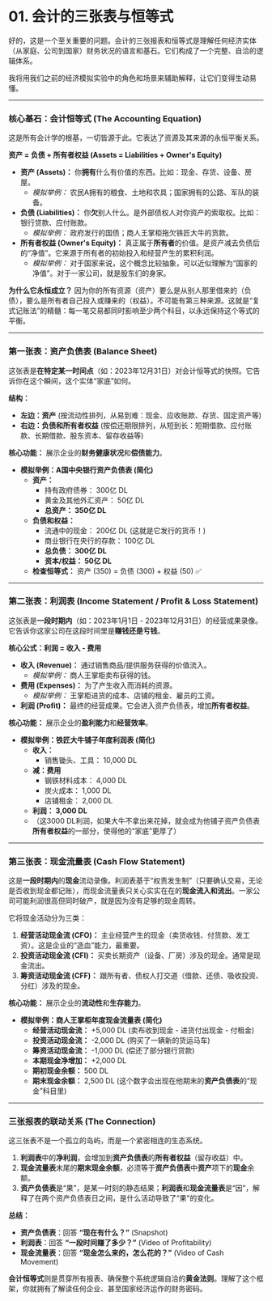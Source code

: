 # 01. 会计的三张表与恒等式
好的，这是一个至关重要的问题。会计的三张报表和恒等式是理解任何经济实体（从家庭、公司到国家）财务状况的语言和基石。它们构成了一个完整、自洽的逻辑体系。

我将用我们之前的经济模拟实验中的角色和场景来辅助解释，让它们变得生动易懂。

---

### **核心基石：会计恒等式 (The Accounting Equation)**

这是所有会计学的根基，一切皆源于此。它表达了资源及其来源的永恒平衡关系。

**资产 = 负债 + 所有者权益 (Assets = Liabilities + Owner's Equity)**

*   **资产 (Assets)：** 你**拥有**什么有价值的东西。比如：现金、存货、设备、房屋。
    *   *模拟举例：* 农民A拥有的粮食、土地和农具；国家拥有的公路、军队的装备。
*   **负债 (Liabilities)：** 你**欠**别人什么。是外部债权人对你资产的索取权。比如：银行贷款、应付账款。
    *   *模拟举例：* 政府发行的国债；商人王掌柜拖欠铁匠大牛的货款。
*   **所有者权益 (Owner's Equity)：** 真正属于**所有者**的价值。是资产减去负债后的“净值”。它来源于所有者的初始投入和经营产生的累积利润。
    *   *模拟举例：* 对于国家来说，这个概念比较抽象，可以近似理解为“国家的净值”。对于一家公司，就是股东们的身家。

**为什么它永恒成立？**
因为你的所有资源（资产）要么是从别人那里借来的（负债），要么是所有者自己投入或赚来的（权益）。不可能有第三种来源。这就是“复式记账法”的精髓：每一笔交易都同时影响至少两个科目，以永远保持这个等式的平衡。

---

### **第一张表：资产负债表 (Balance Sheet)**

这张表是**在特定某一时间点**（如：2023年12月31日）对会计恒等式的快照。它告诉你在这个瞬间，这个实体“家底”如何。

**结构：**
*   **左边：资产** (按流动性排列，从易到难：现金、应收账款、存货、固定资产等)
*   **右边：负债和所有者权益** (按偿还期限排列，从短到长：短期借款、应付账款、长期借款、股东资本、留存收益等)

**核心功能：** 展示企业的**财务健康状况**和**偿债能力**。

*   **模拟举例：A国中央银行资产负债表 (简化)**
    *   **资产：**
        *   持有政府债券： 300亿 DL
        *   黄金及其他外汇资产： 50亿 DL
        *   **总资产： 350亿 DL**
    *   **负债和权益：**
        *   流通中的现金： 200亿 DL (这就是它发行的货币！)
        *   商业银行在央行的存款： 100亿 DL
        *   **总负债： 300亿 DL**
        *   **资本/权益： 50亿 DL**
    *   **检查恒等式：** 资产 (350) = 负债 (300) + 权益 (50) ✅

---

### **第二张表：利润表 (Income Statement / Profit & Loss Statement)**

这张表是**一段时期内**（如：2023年1月1日 - 2023年12月31日）的经营成果录像。它告诉你这家公司在这段时间里是**赚钱还是亏钱**。

**核心公式：利润 = 收入 - 费用**

*   **收入 (Revenue)：** 通过销售商品/提供服务获得的价值流入。
    *   *模拟举例：* 商人王掌柜卖布获得的钱。
*   **费用 (Expenses)：** 为了产生收入而消耗的资源。
    *   *模拟举例：* 王掌柜进货的成本、店铺的租金、雇员的工资。
*   **利润 (Profit)：** 最终的经营成果。它会进入资产负债表，增加**所有者权益**。

**核心功能：** 展示企业的**盈利能力**和**经营效率**。

*   **模拟举例：铁匠大牛铺子年度利润表 (简化)**
    *   **收入：**
        *   销售锄头、工具： 10,000 DL
    *   **减：费用**
        *   钢铁材料成本： 4,000 DL
        *   炭火成本： 1,000 DL
        *   店铺租金： 2,000 DL
    *   **利润： 3,000 DL**
    *   （这3000 DL利润，如果大牛不拿出来花掉，就会成为他铺子资产负债表**所有者权益**的一部分，使得他的“家底”更厚了）

---

### **第三张表：现金流量表 (Cash Flow Statement)**

这是**一段时期内**的**现金**流动录像。利润表基于“权责发生制”（只要确认交易，无论是否收到现金都记账），而现金流量表只关心实实在在的**现金流入和流出**。一家公司可能利润很高但同时破产，就是因为没有足够的现金周转。

它将现金活动分为三类：

1.  **经营活动现金流 (CFO)：** 主业经营产生的现金（卖货收钱、付货款、发工资）。这是企业的“造血”能力，最重要。
2.  **投资活动现金流 (CFI)：** 买卖长期资产（设备、厂房）涉及的现金。通常是现金流出。
3.  **筹资活动现金流 (CFF)：** 跟所有者、债权人打交道（借款、还债、吸收投资、分红）涉及的现金。

**核心功能：** 展示企业的**流动性**和**生存能力**。

*   **模拟举例：商人王掌柜年度现金流量表 (简化)**
    *   **经营活动现金流：** +5,000 DL (卖布收到现金 - 进货付出现金 - 付租金)
    *   **投资活动现金流：** -2,000 DL (购买了一辆新的货运马车)
    *   **筹资活动现金流：** -1,000 DL (偿还了部分银行贷款)
    *   **本期现金净增加：** +2,000 DL
    *   **期初现金余额：** 500 DL
    *   **期末现金余额：** 2,500 DL (这个数字会出现在他期末的**资产负债表**的“现金”科目里)

---

### **三张报表的联动关系 (The Connection)**

这三张表不是一个孤立的岛屿，而是一个紧密相连的生态系统。

1.  **利润表**中的**净利润**，会增加到**资产负债表**的**所有者权益**（留存收益）中。
2.  **现金流量表**末尾的**期末现金余额**，必须等于**资产负债表**中**资产**项下的**现金**余额。
3.  **资产负债表**是“果”，是某一时刻的静态结果；**利润表**和**现金流量表**是“因”，解释了在两个资产负债表日之间，是什么活动导致了“果”的变化。

**总结：**
*   **资产负债表**：回答 **“现在有什么？”** (Snapshot)
*   **利润表**：回答 **“一段时间赚了多少？”** (Video of Profitability)
*   **现金流量表**：回答 **“现金怎么来的，怎么花的？”** (Video of Cash Movement)

**会计恒等式**则是贯穿所有报表、确保整个系统逻辑自洽的**黄金法则**。理解了这个框架，你就拥有了解读任何企业、甚至国家经济运作的财务密码。